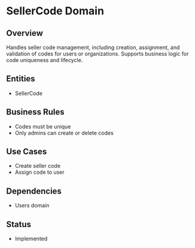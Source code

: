 # SellerCode Domain

## Overview
Handles seller code management, including creation, assignment, and validation of codes for users or organizations. Supports business logic for code uniqueness and lifecycle.

## Entities
- SellerCode

## Business Rules
- Codes must be unique
- Only admins can create or delete codes

## Use Cases
- Create seller code
- Assign code to user

## Dependencies
- Users domain

## Status
- Implemented
